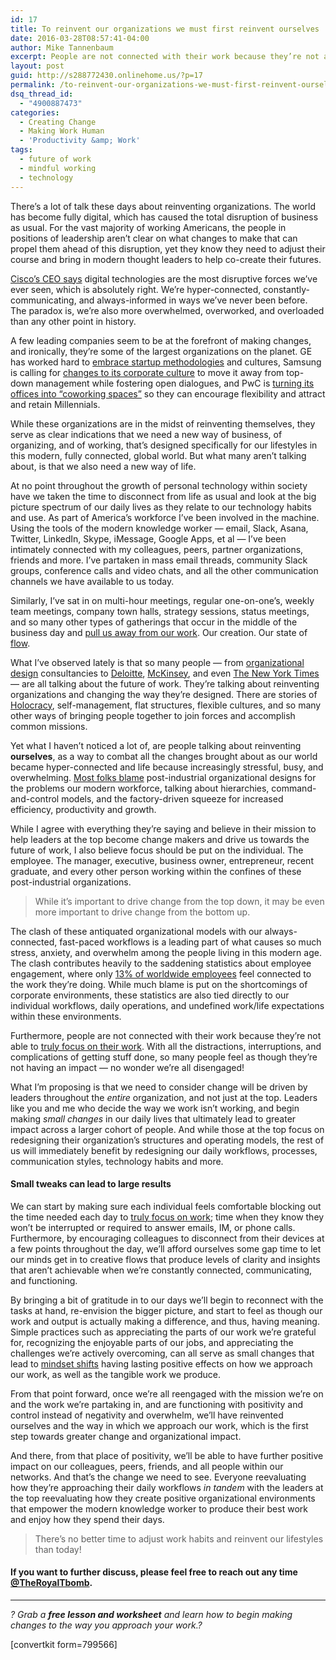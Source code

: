 ```yaml
---
id: 17
title: To reinvent our organizations we must first reinvent ourselves
date: 2016-03-28T08:57:41-04:00
author: Mike Tannenbaum
excerpt: People are not connected with their work because they’re not able to truly focus on their work. With all the distractions, interruptions, and complications of getting stuff done, so many people feel as though they’re not having an impact — no wonder we’re all disengaged!
layout: post
guid: http://s288772430.onlinehome.us/?p=17
permalink: /to-reinvent-our-organizations-we-must-first-reinvent-ourselves
dsq_thread_id:
  - "4900887473"
categories:
  - Creating Change
  - Making Work Human
  - 'Productivity &amp; Work'
tags:
  - future of work
  - mindful working
  - technology
---
```

<p id="f046" class="graf--p graf-after--figure">There’s a lot of talk these days about reinventing organizations. The world has become fully digital, which has caused the total disruption of business as usual. For the vast majority of working Americans, the people in positions of leadership aren’t clear on what changes to make that can propel them ahead of this disruption, yet they know they need to adjust their course and bring in modern thought leaders to help co-create their futures.</p>

<div class="section-inner layoutSingleColumn">
<p id="59ff" class="graf--p graf-after--p"><a class="markup--anchor markup--p-anchor" href="http://www.mckinsey.com/industries/high-tech/our-insights/ciscos-john-chambers-on-the-digital-era?cid=digistrat-eml-alt-mip-mck-oth-1603" target="_blank" rel="nofollow noopener" data-href="http://www.mckinsey.com/industries/high-tech/our-insights/ciscos-john-chambers-on-the-digital-era?cid=digistrat-eml-alt-mip-mck-oth-1603">Cisco’s CEO says</a> digital technologies are the most disruptive forces we’ve ever seen, which is absolutely right. We’re hyper-connected, constantly-communicating, and always-informed in ways we’ve never been before. The paradox is, we’re also more overwhelmed, overworked, and overloaded than any other point in history.</p>
<p id="021d" class="graf--p graf-after--p">A few leading companies seem to be at the forefront of making changes, and ironically, they’re some of the largest organizations on the planet. GE has worked hard to <a class="markup--anchor markup--p-anchor" href="http://www.bloomberg.com/news/articles/2016-03-17/how-ge-exorcised-the-ghost-of-jack-welch-to-become-a-124-year-old-startup" target="_blank" rel="nofollow noopener" data-href="http://www.bloomberg.com/news/articles/2016-03-17/how-ge-exorcised-the-ghost-of-jack-welch-to-become-a-124-year-old-startup">embrace startup methodologies</a> and cultures, Samsung is calling for <a class="markup--anchor markup--p-anchor" href="http://www.reuters.com/article/us-samsung-elec-culture-idUSKCN0WQ0CP" target="_blank" rel="nofollow noopener" data-href="http://www.reuters.com/article/us-samsung-elec-culture-idUSKCN0WQ0CP">changes to its corporate culture</a> to move it away from top-down management while fostering open dialogues, and PwC is <a class="markup--anchor markup--p-anchor" href="http://www.bloomberg.com/news/articles/2016-03-23/millennial-habits-may-save-pwc-850-million-in-real-estate-costs" target="_blank" rel="nofollow noopener" data-href="http://www.bloomberg.com/news/articles/2016-03-23/millennial-habits-may-save-pwc-850-million-in-real-estate-costs">turning its offices into “coworking spaces”</a> so they can encourage flexibility and attract and retain Millennials.</p>
<p id="ce58" class="graf--p graf-after--p">While these organizations are in the midst of reinventing themselves, they serve as clear indications that we need a new way of business, of organizing, and of working, that’s designed specifically for our lifestyles in this modern, fully connected, global world. But what many aren’t talking about, is that we also need a new way of life.</p>
<p id="8960" class="graf--p graf-after--p">At no point throughout the growth of personal technology within society have we taken the time to disconnect from life as usual and look at the big picture spectrum of our daily lives as they relate to our technology habits and use. As part of America’s workforce I’ve been involved in the machine. Using the tools of the modern knowledge worker — email, Slack, Asana, Twitter, LinkedIn, Skype, iMessage, Google Apps, et al — I’ve been intimately connected with my colleagues, peers, partner organizations, friends and more. I’ve partaken in mass email threads, community Slack groups, conference calls and video chats, and all the other communication channels we have available to us today.</p>
<p id="33fb" class="graf--p graf-after--p">Similarly, I’ve sat in on multi-hour meetings, regular one-on-one’s, weekly team meetings, company town halls, strategy sessions, status meetings, and so many other types of gatherings that occur in the middle of the business day and <a class="markup--anchor markup--p-anchor" href="https://www.youtube.com/watch?v=5XD2kNopsUs" target="_blank" rel="nofollow noopener" data-href="https://www.youtube.com/watch?v=5XD2kNopsUs">pull us away from our work</a>. Our creation. Our state of <a class="markup--anchor markup--p-anchor" href="http://www.ted.com/talks/mihaly_csikszentmihalyi_on_flow" target="_blank" rel="nofollow noopener" data-href="http://www.ted.com/talks/mihaly_csikszentmihalyi_on_flow">flow</a>.</p>
<p id="f32a" class="graf--p graf-after--p">What I’ve observed lately is that so many people — from <a class="markup--anchor markup--p-anchor" href="http://aug.co/" rel="nofollow" data-href="http://aug.co/">organizational</a> <a class="markup--anchor markup--p-anchor" href="http://theready.com/" target="_blank" rel="nofollow noopener" data-href="http://theready.com/">design</a> consultancies to <a class="markup--anchor markup--p-anchor" href="http://www2.deloitte.com/ca/en/pages/human-capital/articles/the-future-of-work.html" target="_blank" rel="nofollow noopener" data-href="http://www2.deloitte.com/ca/en/pages/human-capital/articles/the-future-of-work.html">Deloitte</a>, <a class="markup--anchor markup--p-anchor" href="http://www.mckinsey.com/global-themes/employment-and-growth/automation-jobs-and-the-future-of-work" target="_blank" rel="nofollow noopener" data-href="http://www.mckinsey.com/global-themes/employment-and-growth/automation-jobs-and-the-future-of-work">McKinsey</a>, and even <a class="markup--anchor markup--p-anchor" href="http://www.nytimes.com/2016/02/28/magazine/what-google-learned-from-its-quest-to-build-the-perfect-team.html" target="_blank" rel="nofollow noopener" data-href="http://www.nytimes.com/2016/02/28/magazine/what-google-learned-from-its-quest-to-build-the-perfect-team.html">The New York Times</a> — are all talking about the future of work. They’re talking about reinventing organizations and changing the way they’re designed. There are stories of <a class="markup--anchor markup--p-anchor" href="http://www.holacracy.org/" target="_blank" rel="nofollow noopener" data-href="http://www.holacracy.org/">Holocracy</a>, self-management, flat structures, flexible cultures, and so many other ways of bringing people together to join forces and accomplish common missions.</p>
<p id="9980" class="graf--p graf-after--p">Yet what I haven’t noticed a lot of, are people talking about reinventing <strong class="markup--strong markup--p-strong">ourselves</strong>, as a way to combat all the changes brought about as our world became hyper-connected and life because increasingly stressful, busy, and overwhelming. <a class="markup--anchor markup--p-anchor" href="http://www2.deloitte.com/us/en/pages/human-capital/articles/introduction-human-capital-trends.html" target="_blank" rel="nofollow noopener" data-href="http://www2.deloitte.com/us/en/pages/human-capital/articles/introduction-human-capital-trends.html">Most folks blame</a> post-industrial organizational designs for the problems our modern workforce, talking about hierarchies, command-and-control models, and the factory-driven squeeze for increased efficiency, productivity and growth.</p>
<p id="6eb0" class="graf--p graf-after--p">While I agree with everything they’re saying and believe in their mission to help leaders at the top become change makers and drive us towards the future of work, I also believe focus should be put on the individual. The employee. The manager, executive, business owner, entrepreneur, recent graduate, and every other person working within the confines of these post-industrial organizations.</p>

<blockquote id="feea" class="graf--blockquote graf-after--p">While it’s important to drive change from the top down, it may be even more important to drive change from the bottom up.</blockquote>
<p id="336c" class="graf--p graf-after--blockquote">The clash of these antiquated organizational models with our always-connected, fast-paced workflows is a leading part of what causes so much stress, anxiety, and overwhelm among the people living in this modern age. The clash contributes heavily to the saddening statistics about employee engagement, where only <a class="markup--anchor markup--p-anchor" href="http://www.gallup.com/businessjournal/188033/worldwide-employee-engagement-crisis.aspx" target="_blank" rel="nofollow noopener" data-href="http://www.gallup.com/businessjournal/188033/worldwide-employee-engagement-crisis.aspx">13% of worldwide employees</a> feel connected to the work they’re doing. While much blame is put on the shortcomings of corporate environments, these statistics are also tied directly to our individual workflows, daily operations, and undefined work/life expectations within these environments.</p>
<p id="95c5" class="graf--p graf-after--p">Furthermore, people are not connected with their work because they’re not able to <a class="markup--anchor markup--p-anchor" href="https://www.youtube.com/watch?v=5XD2kNopsUs" target="_blank" rel="nofollow noopener" data-href="https://www.youtube.com/watch?v=5XD2kNopsUs">truly focus on their work</a>. With all the distractions, interruptions, and complications of getting stuff done, so many people feel as though they’re not having an impact — no wonder we’re all disengaged!</p>
<p id="87e4" class="graf--p graf-after--p">What I’m proposing is that we need to consider change will be driven by leaders throughout the <em class="markup--em markup--p-em">entire</em> organization, and not just at the top. Leaders like you and me who decide the way we work isn’t working, and begin making <em class="markup--em markup--p-em">small changes</em> in our daily lives that ultimately lead to greater impact across a larger cohort of people. And while those at the top focus on redesigning their organization’s structures and operating models, the rest of us will immediately benefit by redesigning our daily workflows, processes, communication styles, technology habits and more.</p>

<h4 id="c598" class="graf--h4 graf-after--p">Small tweaks can lead to large results</h4>
<p id="2ed6" class="graf--p graf-after--h4">We can start by making sure each individual feels comfortable blocking out the time needed each day to <a class="markup--anchor markup--p-anchor" href="http://calnewport.com/books/deep-work/" target="_blank" rel="nofollow noopener" data-href="http://calnewport.com/books/deep-work/">truly focus on work</a>; time when they know they won’t be interrupted or required to answer emails, IM, or phone calls. Furthermore, by encouraging colleagues to disconnect from their devices at a few points throughout the day, we’ll afford ourselves some gap time to let our minds get in to creative flows that produce levels of clarity and insights that aren’t achievable when we’re constantly connected, communicating, and functioning.</p>
<p id="517f" class="graf--p graf-after--p">By bringing a bit of gratitude in to our days we’ll begin to reconnect with the tasks at hand, re-envision the bigger picture, and start to feel as though our work and output is actually making a difference, and thus, having meaning. Simple practices such as appreciating the parts of our work we’re grateful for, recognizing the enjoyable parts of our jobs, and appreciating the challenges we’re actively overcoming, can all serve as small changes that lead to <a class="markup--anchor markup--p-anchor" href="http://www.huffingtonpost.com/james-clear/positive-thinking_b_3512202.html" target="_blank" rel="nofollow noopener" data-href="http://www.huffingtonpost.com/james-clear/positive-thinking_b_3512202.html">mindset shifts</a> having lasting positive effects on how we approach our work, as well as the tangible work we produce.</p>
<p id="2ff7" class="graf--p graf-after--p">From that point forward, once we’re all reengaged with the mission we’re on and the work we’re partaking in, and are functioning with positivity and control instead of negativity and overwhelm, we’ll have reinvented ourselves and the way in which we approach our work, which is the first step towards greater change and organizational impact.</p>
<p id="4391" class="graf--p graf-after--p">And there, from that place of positivity, we’ll be able to have further positive impact on our colleagues, peers, friends, and all people within our networks. And that’s the change we need to see. Everyone reevaluating how they’re approaching their daily workflows <em class="markup--em markup--p-em">in tandem</em> with the leaders at the top reevaluating how they create positive organizational environments that empower the modern knowledge worker to produce their best work and enjoy how they spend their days.</p>

<blockquote id="af0b" class="graf--pullquote pullquote graf-after--p">There’s no better time to adjust work habits and reinvent our lifestyles than today!</blockquote>
<h4 id="a0bd" class="graf--h4 graf-after--pullquote graf--last">If you want to further discuss, please feel free to reach out any time <a class="markup--anchor markup--h4-anchor" href="https://twitter.com/theroyaltbomb" target="_blank" rel="nofollow noopener" data-href="https://twitter.com/theroyaltbomb">@TheRoyalTbomb</a>.</h4>
<section class="section section--body">
<div class="section-divider">

<hr class="section-divider" />

</div>
<div class="section-content">
<div class="section-inner sectionLayout--insetColumn">
<p id="9501" class="graf graf--p graf--leading"><em class="markup--em markup--p-em">? Grab a </em><strong class="markup--strong markup--p-strong"><em class="markup--em markup--p-em">free lesson and worksheet</em></strong><em class="markup--em markup--p-em"> and learn how to begin making changes to the way you approach your work.?</em></p>
[convertkit form=799566]

</div>
</div>
</section></div>